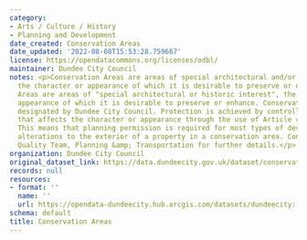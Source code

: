 ```yaml
---
category:
- Arts / Culture / History
- Planning and Development
date_created: Conservation Areas
date_updated: '2022-08-08T15:53:28.759667'
license: https://opendatacommons.org/licenses/odbl/
maintainer: Dundee City Council
notes: <p>Conservation Areas are areas of special architectural and/or historic interest,
  the character or appearance of which it is desirable to preserve or enhance.\r\n\r\nConservation
  Areas are areas of "special architectural or historic interest", the character or
  appearance of which it is desirable to preserve or enhance. Conservation Areas are
  designated by Dundee City Council. Protection is achieved by controlling development
  that affects the character or appearance through the use of Article 4 directions.
  This means that planning permission is required for most types of development and
  alterations to the exterior of a property in a conservation area. Contact the Development
  Quality Team, Planning &amp; Transportation for further details.</p>
organization: Dundee City Council
original_dataset_link: https://data.dundeecity.gov.uk/dataset/conservation-areas
records: null
resources:
- format: ''
  name: ''
  url: https://opendata-dundeecity.hub.arcgis.com/datasets/dundeecity::dcc-conservation-areas-2020/about
schema: default
title: Conservation Areas
---
```

